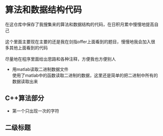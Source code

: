 # 算法和数据结构代码  
  在这仓库中保存了我搜集来的算法和数据结构的代码，在日积月累中慢慢地提高自己<br>  
  这个里面主要现在主要的还是我在剑指offer上面看到的题目，慢慢地我会加入很多其他上面看到的代码<br>  
  尽量地在程序里面给出思路和各种注释，方便我也方便别人<br> 
* 用matlab读取二进制数据文件  
  使用了matlab中的函数读取二进制的数据，这里还是简单的把二进制中所有的数据读取出来 
## C++算法部分 
* 第一个只出现一次的字符 
## 二级标题  

